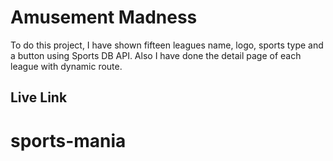 # Amusement Madness

To do this project, I have shown fifteen leagues name, logo, sports type and a button using Sports DB API. Also I have done the detail page of each league with dynamic route.

## Live Link


# sports-mania

